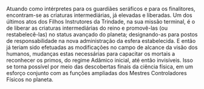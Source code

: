 ﻿Atuando como intérpretes para os guardiães seráficos e para os finalitores, encontram-se as criaturas intermediárias, já elevadas e liberadas. Um dos últimos atos dos Filhos Instrutores da Trindade, na sua missão terminal, é o de liberar as criaturas intermediárias do reino e promovê-las (ou restabelecê-las) no status avançado do planeta; designando-as para postos de responsabilidade na nova administração da esfera estabelecida. E então já teriam sido efetuadas as modificações no campo de alcance da visão dos humanos, mudanças estas necessárias para capacitar os mortais a reconhecer os primos, do regime Adâmico inicial, até então invisíveis. Isso se torna possível por meio das descobertas finais da ciência física, em um esforço conjunto com as funções ampliadas dos Mestres Controladores Físicos no planeta.